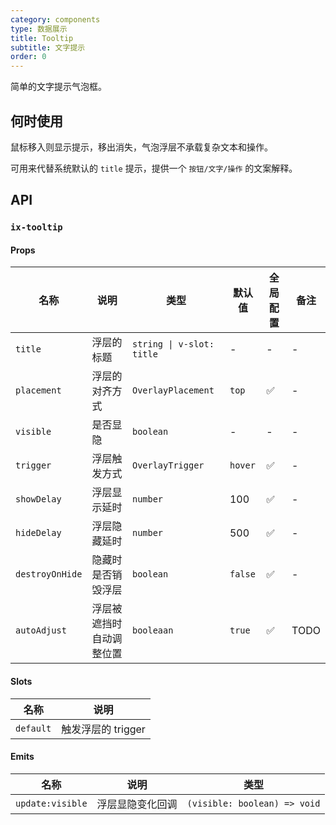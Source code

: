 ```yaml
---
category: components
type: 数据展示
title: Tooltip
subtitle: 文字提示
order: 0
---
```


简单的文字提示气泡框。

## 何时使用

鼠标移入则显示提示，移出消失，气泡浮层不承载复杂文本和操作。

可用来代替系统默认的 `title` 提示，提供一个 `按钮/文字/操作` 的文案解释。

## API

### `ix-tooltip`

#### Props

| 名称 | 说明 | 类型  | 默认值 | 全局配置 | 备注 |
| --- | --- | --- | --- | --- | --- |
| `title` | 浮层的标题 | `string \| v-slot: title` | - | - | - |
| `placement` | 浮层的对齐方式 | `OverlayPlacement` | `top` | ✅ | - |
| `visible` | 是否显隐 | `boolean` | - | - | - |
| `trigger` | 浮层触发方式 | `OverlayTrigger` | `hover` | ✅ | - |
| `showDelay` | 浮层显示延时 | `number` | 100 | ✅ | - |
| `hideDelay` | 浮层隐藏延时 | `number` | 500 | ✅ | - |
| `destroyOnHide` | 隐藏时是否销毁浮层 | `boolean` | `false` | ✅ | - |
| `autoAdjust` | 浮层被遮挡时自动调整位置 | `booleaan` | `true` | ✅ | TODO |

#### Slots

| 名称 | 说明 |
| --- | --- |
| `default` | 触发浮层的 trigger |

#### Emits

| 名称 | 说明 | 类型 |
| --- | --- | --- |
| `update:visible` | 浮层显隐变化回调 | `(visible: boolean) => void` |
